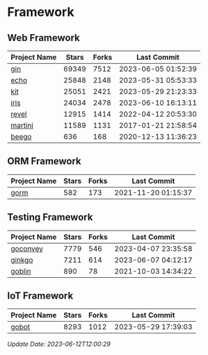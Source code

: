 # Framework

## Web Framework
| Project Name | Stars | Forks | Last Commit |
| ------------ | ----- | ----- | ----------- |
| [gin](https://github.com/gin-gonic/gin) | 69349 | 7512 | 2023-06-05 01:52:39 |
| [echo](https://github.com/labstack/echo) | 25848 | 2148 | 2023-05-31 05:53:33 |
| [kit](https://github.com/go-kit/kit) | 25051 | 2421 | 2023-05-29 21:23:33 |
| [iris](https://github.com/kataras/iris) | 24034 | 2478 | 2023-06-10 16:13:11 |
| [revel](https://github.com/revel/revel) | 12915 | 1414 | 2022-04-12 20:53:30 |
| [martini](https://github.com/go-martini/martini) | 11589 | 1131 | 2017-01-21 21:58:54 |
| [beego](https://github.com/astaxie/beego) | 636 | 168 | 2020-12-13 11:36:23 |

## ORM Framework
| Project Name | Stars | Forks | Last Commit |
| ------------ | ----- | ----- | ----------- |
| [gorm](https://github.com/jinzhu/gorm) | 582 | 173 | 2021-11-20 01:15:37 |

## Testing Framework
| Project Name | Stars | Forks | Last Commit |
| ------------ | ----- | ----- | ----------- |
| [goconvey](https://github.com/smartystreets/goconvey) | 7779 | 546 | 2023-04-07 23:35:58 |
| [ginkgo](https://github.com/onsi/ginkgo) | 7211 | 614 | 2023-06-07 04:12:17 |
| [goblin](https://github.com/franela/goblin) | 890 | 78 | 2021-10-03 14:34:22 |

## IoT Framework
| Project Name | Stars | Forks | Last Commit |
| ------------ | ----- | ----- | ----------- |
| [gobot](https://github.com/hybridgroup/gobot) | 8293 | 1012 | 2023-05-29 17:39:03 |

*Update Date: 2023-06-12T12:00:29*